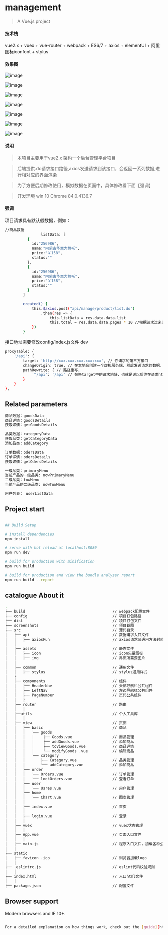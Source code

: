 # management

> A Vue.js project

#### 技术栈

vue2.x + vuex + vue-router + webpack + ES6/7 + axios + elementUI + 阿里图标iconfont + stylus

#### 效果图

![image](https://i.loli.net/2020/07/31/prcmJbMeQ7Fz49B.png)

![image](https://i.loli.net/2020/07/31/BwlGEhqY3K5u2Xj.png)

![image](https://i.loli.net/2020/07/31/TojAerm7ulGHP9F.png)

![image](https://i.loli.net/2020/07/31/iItZOD5JWM1adSG.png)

![image](https://i.loli.net/2020/07/31/QjrgJsXGC5h9fn4.png)

![image](https://i.loli.net/2020/07/31/ZUJcEwM2rPC8bln.png)

![image](https://i.loli.net/2020/07/31/49B7qlEGZoNVXrU.png)

#### 说明

>  本项目主要用于vue2.x 架构一个后台管理平台项目

>  后端提供.do请求接口路径,axios发送请求到该接口，会返回一系列数据,进行相对应的界面渲染

>  为了方便后期修改使用，模拟数据在页面中，具体修改看下面【强调】

>  开发环境 win 10  Chrome 84.0.4136.7

#### 强调

项目请求具有默认假数据，例如：
``` bash
//商品数据
				listData: [
          {
            id:"256986",
            name:"内蒙古华章大棉袄",
            price:"￥158",
            status:""
          },
          {
            id:"256986",
            name:"内蒙古华章大棉袄",
            price:"￥158",
            status:""
          }
        ]

        created() {
        	this.$axios.post("api/manage/product/list.do")
        		.then(res => {
        			this.listData = res.data.data.list
        			this.total = res.data.data.pages * 10 //根据请求过来的数据改变页码数
        	})
        }
```
接口地址需要修改config/index.js文件 dev
``` bash
proxyTable: {
    '/api': {
        target: 'http://xxx.xxx.xxx.xxx:xxx', // 你请求的第三方接口
        changeOrigin: true, // 在本地会创建一个虚拟服务端，然后发送请求的数据，并同时接收请求的数据，这样服务端和服务端进行数据的交互就不会有跨域问题
        pathRewrite: { // 路径重写，
            '^/api': '/api' // 替换target中的请求地址，也就是说以后你在请求http://api.jisuapi.com/XXXXX这个地址的时候直接写成/api即可。
        }
    }
},

```

## Related parameters

``` bash
商品数据：goodsData 
商品详情：goodsDetails 
获取详情：getGoodsDetails 

品类数据：categoryData 
获取品类：getCategoryData 
添加品类：addCategory

订单数据：odersData
订单详情：odersDetails
获取详情：getOdersDetails

一级品类：primaryMenu 
当前产品的一级品类: nowPrimaryMenu 
二级品类：towMenu 
当前产品的二级品类: nowTowMenu 

用户列表： userListData

```

## Project start

``` bash

## Build Setup

# install dependencies
npm install

# serve with hot reload at localhost:8080
npm run dev

# build for production with minification
npm run build

# build for production and view the bundle analyzer report
npm run build --report


```
## catalogue About it

``` bash
.
├── build                                       // webpack配置文件
├── config                                      // 项目打包路径
├── dist                                        // 项目打包文件
├── screenshots                                 // 项目截图
├── src                                         // 源码目录
│   ├── api                                     // 数据请求入口文件
│   │   ├── axiosFun                            // axios请求及通用方法封装
│   │
│   │── assets                                  // 静态文件
│   │   ├── icon                                // icon矢量图标
│   │   ├── img                                 // 界面所需要图片
│   │
│   │── common                                  // 通用文件
│   │   ├── stylus                              // stylus通用样式
│   ├
│   │── components                              // 组件
│   │   ├── HeaderNav                           // 头部导航栏公共组件
│   │   ├── LeftNav                             // 左边导航栏公共组件
│   │   ├── PageNumber                          // 页码公共组件
│   │   ├
│   │── router                                  // 路由
│   │   │
│   │──utils                                    // 个人工具库
│   │   │
│   │── view                                    // 页面
│   │   ├── basic                               // 商品
│   │   │   └── goods
│   │   │   │    ├── Goods.vue                  // 商品管理
│   │   │   │    ├── addGoods.vue               // 添加商品
│   │   │   │    ├── toViewGoods.vue            // 商品详情
│   │   │   │    └── modifyGoods .vue           // 编辑商品
│   │   │   └── category
│   │   │       ├── Category.vue                // 品类管理
│   │   │       └── addCategory.vue             // 添加商品
│   │   ├── order
│   │   │   └── Orders.vue                      // 订单管理
│   │   │   └── lookOrders.vue                  // 查看订单
│   │   ├── user
│   │   │   └── Usres.vue                       // 用户管理
│   │   ├── home
│   │   │   └── Chart.vue                       // 图表管理
│   │   │
│   │   ├── index.vue                           // 首页
│   │   │
│   │   ├── login.vue                           // 登录
│   │   │
│   │── vuex                                    // vuex状态管理
│   │   │
│   │── App.vue                                 // 页面入口文件
│   │   │
│   │── main.js                                 // 程序入口文件，加载各种公共组件
│   │
├── static
│   ├── favicon .ico                            // 浏览器加载logo
│   │
├── .eslintrc.js                                // eslint代码校验规则
│   │
├── index.html                                  // 入口html文件
│   │
├── package.json                                // 配置文件


```
## Browser support

Modern browsers and IE 10+.

``` bash

For a detailed explanation on how things work, check out the [guide](http://vuejs-templates.github.io/webpack/) and [docs for vue-loader](http://vuejs.github.io/vue-loader).
